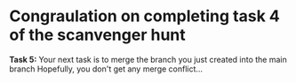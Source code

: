 # Congraulation on completing task 4 of the scanvenger hunt

**Task 5:** Your next task is to merge the branch you just created into the main branch
Hopefully, you don't get any merge conflict...
